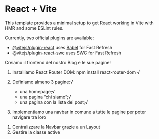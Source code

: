 # React + Vite

This template provides a minimal setup to get React working in Vite with HMR and some ESLint rules.

Currently, two official plugins are available:

- [@vitejs/plugin-react](https://github.com/vitejs/vite-plugin-react/blob/main/packages/plugin-react/README.md) uses [Babel](https://babeljs.io/) for Fast Refresh
- [@vitejs/plugin-react-swc](https://github.com/vitejs/vite-plugin-react-swc) uses [SWC](https://swc.rs/) for Fast Refresh



<!-- Esercizio -->
Creiamo il frontend del nostro Blog e le sue pagine!

1. Installiamo React Router DOM: npm install react-router-dom √
2. Definiamo almeno 3 pagine:√
    - una homepage;√
    - una pagina “chi siamo”;√
    - una pagina con la lista dei post;√
    
3. Implementiamo una navbar in comune a tutte le pagine per poter navigare tra loro

<!-- Bonus -->
1. Centralizzare la Navbar grazie a un Layout
2. Gestire la classe active